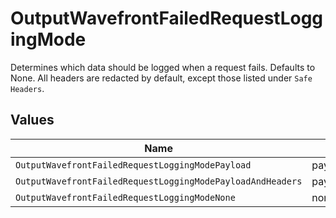 # OutputWavefrontFailedRequestLoggingMode

Determines which data should be logged when a request fails. Defaults to None.  All headers are redacted by default, except those listed under `Safe Headers`.


## Values

| Name                                                       | Value                                                      |
| ---------------------------------------------------------- | ---------------------------------------------------------- |
| `OutputWavefrontFailedRequestLoggingModePayload`           | payload                                                    |
| `OutputWavefrontFailedRequestLoggingModePayloadAndHeaders` | payloadAndHeaders                                          |
| `OutputWavefrontFailedRequestLoggingModeNone`              | none                                                       |